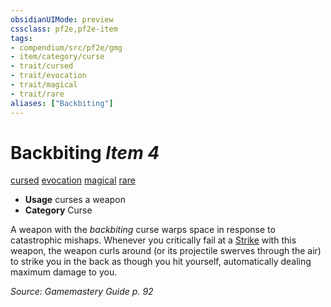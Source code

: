 ```yaml
---
obsidianUIMode: preview
cssclass: pf2e,pf2e-item
tags:
- compendium/src/pf2e/gmg
- item/category/curse
- trait/cursed
- trait/evocation
- trait/magical
- trait/rare
aliases: ["Backbiting"]
---
```

# Backbiting *Item 4*  
[cursed](../../../Rules/traits/cursed-gmg.md)  [evocation](../../../Rules/traits/evocation.md)  [magical](../../../Rules/traits/magical.md)  [rare](../../../Rules/traits/rare.md)  

- **Usage** curses a weapon
- **Category** Curse

A weapon with the _backbiting_ curse warps space in response to catastrophic mishaps. Whenever you critically fail at a [Strike](../../../Rules/actions/strike.md) with this weapon, the weapon curls around (or its projectile swerves through the air) to strike you in the back as though you hit yourself, automatically dealing maximum damage to you.

*Source: Gamemastery Guide p. 92*